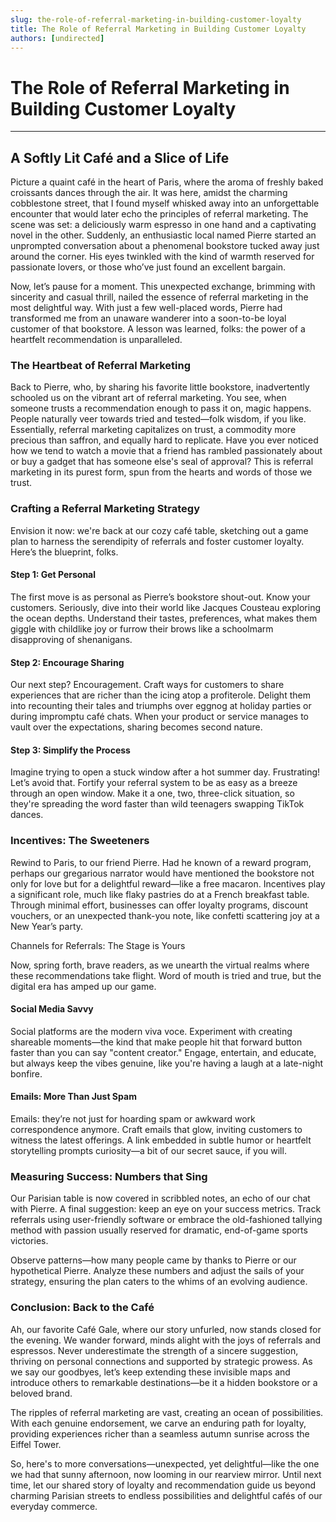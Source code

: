 ```yaml
---
slug: the-role-of-referral-marketing-in-building-customer-loyalty
title: The Role of Referral Marketing in Building Customer Loyalty
authors: [undirected]
---
```



# The Role of Referral Marketing in Building Customer Loyalty

---

## A Softly Lit Café and a Slice of Life

Picture a quaint café in the heart of Paris, where the aroma of freshly baked croissants dances through the air. It was here, amidst the charming cobblestone street, that I found myself whisked away into an unforgettable encounter that would later echo the principles of referral marketing. The scene was set: a deliciously warm espresso in one hand and a captivating novel in the other. Suddenly, an enthusiastic local named Pierre started an unprompted conversation about a phenomenal bookstore tucked away just around the corner. His eyes twinkled with the kind of warmth reserved for passionate lovers, or those who’ve just found an excellent bargain.

Now, let’s pause for a moment. This unexpected exchange, brimming with sincerity and casual thrill, nailed the essence of referral marketing in the most delightful way. With just a few well-placed words, Pierre had transformed me from an unaware wanderer into a soon-to-be loyal customer of that bookstore. A lesson was learned, folks: the power of a heartfelt recommendation is unparalleled.

### The Heartbeat of Referral Marketing

Back to Pierre, who, by sharing his favorite little bookstore, inadvertently schooled us on the vibrant art of referral marketing. You see, when someone trusts a recommendation enough to pass it on, magic happens. People naturally veer towards tried and tested—folk wisdom, if you like. Essentially, referral marketing capitalizes on trust, a commodity more precious than saffron, and equally hard to replicate. Have you ever noticed how we tend to watch a movie that a friend has rambled passionately about or buy a gadget that has someone else's seal of approval? This is referral marketing in its purest form, spun from the hearts and words of those we trust.

### Crafting a Referral Marketing Strategy

Envision it now: we're back at our cozy café table, sketching out a game plan to harness the serendipity of referrals and foster customer loyalty. Here’s the blueprint, folks.

#### Step 1: Get Personal

The first move is as personal as Pierre’s bookstore shout-out. Know your customers. Seriously, dive into their world like Jacques Cousteau exploring the ocean depths. Understand their tastes, preferences, what makes them giggle with childlike joy or furrow their brows like a schoolmarm disapproving of shenanigans.

#### Step 2: Encourage Sharing

Our next step? Encouragement. Craft ways for customers to share experiences that are richer than the icing atop a profiterole. Delight them into recounting their tales and triumphs over eggnog at holiday parties or during impromptu café chats. When your product or service manages to vault over the expectations, sharing becomes second nature.

#### Step 3: Simplify the Process

Imagine trying to open a stuck window after a hot summer day. Frustrating! Let’s avoid that. Fortify your referral system to be as easy as a breeze through an open window. Make it a one, two, three-click situation, so they're spreading the word faster than wild teenagers swapping TikTok dances.

### Incentives: The Sweeteners

Rewind to Paris, to our friend Pierre. Had he known of a reward program, perhaps our gregarious narrator would have mentioned the bookstore not only for love but for a delightful reward—like a free macaron. Incentives play a significant role, much like flaky pastries do at a French breakfast table. Through minimal effort, businesses can offer loyalty programs, discount vouchers, or an unexpected thank-you note, like confetti scattering joy at a New Year’s party.

Channels for Referrals: The Stage is Yours

Now, spring forth, brave readers, as we unearth the virtual realms where these recommendations take flight. Word of mouth is tried and true, but the digital era has amped up our game.

#### Social Media Savvy

Social platforms are the modern viva voce. Experiment with creating shareable moments—the kind that make people hit that forward button faster than you can say "content creator." Engage, entertain, and educate, but always keep the vibes genuine, like you're having a laugh at a late-night bonfire.

#### Emails: More Than Just Spam

Emails: they’re not just for hoarding spam or awkward work correspondence anymore. Craft emails that glow, inviting customers to witness the latest offerings. A link embedded in subtle humor or heartfelt storytelling prompts curiosity—a bit of our secret sauce, if you will.

### Measuring Success: Numbers that Sing

Our Parisian table is now covered in scribbled notes, an echo of our chat with Pierre. A final suggestion: keep an eye on your success metrics. Track referrals using user-friendly software or embrace the old-fashioned tallying method with passion usually reserved for dramatic, end-of-game sports victories.

Observe patterns—how many people came by thanks to Pierre or our hypothetical Pierre. Analyze these numbers and adjust the sails of your strategy, ensuring the plan caters to the whims of an evolving audience.

### Conclusion: Back to the Café

Ah, our favorite Café Gale, where our story unfurled, now stands closed for the evening. We wander forward, minds alight with the joys of referrals and espressos. Never underestimate the strength of a sincere suggestion, thriving on personal connections and supported by strategic prowess. As we say our goodbyes, let’s keep extending these invisible maps and introduce others to remarkable destinations—be it a hidden bookstore or a beloved brand.

The ripples of referral marketing are vast, creating an ocean of possibilities. With each genuine endorsement, we carve an enduring path for loyalty, providing experiences richer than a seamless autumn sunrise across the Eiffel Tower.

So, here's to more conversations—unexpected, yet delightful—like the one we had that sunny afternoon, now looming in our rearview mirror. Until next time, let our shared story of loyalty and recommendation guide us beyond charming Parisian streets to endless possibilities and delightful cafés of our everyday commerce.